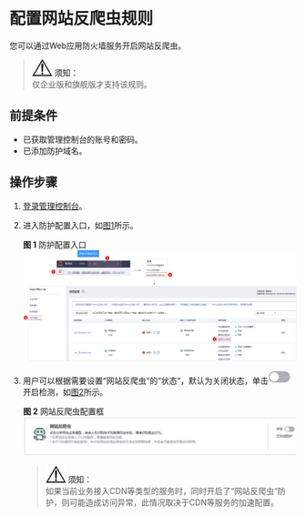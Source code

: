 # 配置网站反爬虫规则<a name="waf_01_0015"></a>

您可以通过Web应用防火墙服务开启网站反爬虫。

>![](public_sys-resources/icon-notice.gif) **须知：**   
>仅企业版和旗舰版才支持该规则。  

## 前提条件<a name="section2256777914731"></a>

-   已获取管理控制台的账号和密码。
-   已添加防护域名。

## 操作步骤<a name="section61533550183130"></a>

1.  [登录管理控制台](https://console.huaweicloud.com/?locale=zh-cn)。
2.  进入防护配置入口，如[图1](#waf_01_0008_fig089771664710)所示。

    **图 1**  防护配置入口<a name="waf_01_0008_fig089771664710"></a>  
    ![](figures/防护配置入口.png "防护配置入口")

3.  用户可以根据需要设置“网站反爬虫“的“状态“，默认为关闭状态，单击![](figures/icon-disable.png)开启检测，如[图2](#fig177217811514)所示。

    **图 2**  网站反爬虫配置框<a name="fig177217811514"></a>  
    ![](figures/网站反爬虫配置框.png "网站反爬虫配置框")

    >![](public_sys-resources/icon-notice.gif) **须知：**   
    >如果当前业务接入CDN等类型的服务时，同时开启了“网站反爬虫“防护，则可能造成访问异常，此情况取决于CDN等服务的加速配置。  


